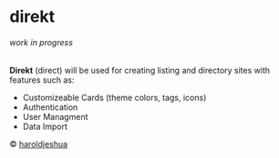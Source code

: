 # direkt
###### work in progress

**Direkt** (direct) will be used for creating listing and directory sites with features such as:
- Customizeable Cards (theme colors, tags, icons)
- Authentication
- User Managment
- Data Import

&copy; [haroldjeshua](github.com/haroldjeshua)
